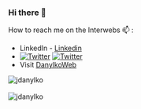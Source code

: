 ### Hi there 👋

How to reach me on the Interwebs 📫 :
* LinkedIn - [Linkedin](https://www.linkedin.com/in/jonathandanylko/)
* [![Twitter](https://img.shields.io/twitter/url/https/twitter.com/jdanylko.svg?style=social&label=Follow%20jdanylko)](https://twitter.com/jdanylko) 
  [![Twitter](https://img.shields.io/twitter/follow/jdanylko.svg?style=social&label=Follow)](https://twitter.com/jdanylko)
* Visit [DanylkoWeb](https://www.danylkoweb.com/)

<div>
  <img align="center" src="https://github-readme-stats.vercel.app/api?username=jdanylko&show_icons=true&theme=dark" alt="jdanylko" />
<div/>
<br />
  
<div>
  <img align="center" src="https://github-readme-stats.vercel.app/api/top-langs/?username=jdanylko&layout=compact&hide=html&theme=dark" alt="jdanylko" />
<div/>
<br />


<!--
**jdanylko/jdanylko** is a ✨ _special_ ✨ repository because its `README.md` (this file) appears on your GitHub profile.

Here are some ideas to get you started:

- 🔭 I’m currently working on ...
- 🌱 I’m currently learning ...
- 👯 I’m looking to collaborate on ...
- 🤔 I’m looking for help with ...
- 💬 Ask me about ...
- 📫 How to reach me: ...
- 😄 Pronouns: ...
- ⚡ Fun fact: ...
-->
